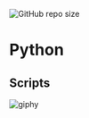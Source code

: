 ![GitHub repo size](https://img.shields.io/github/repo-size/joaovilar/Python)
# Python
## Scripts

![giphy](https://user-images.githubusercontent.com/7052988/213477605-b9eb2e38-a33b-4a16-995e-0834adfbcf92.gif)
